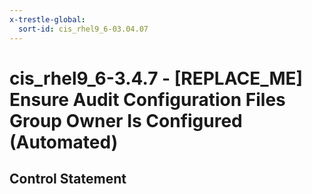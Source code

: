 ```yaml
---
x-trestle-global:
  sort-id: cis_rhel9_6-03.04.07
---
```


# cis_rhel9_6-3.4.7 - \[REPLACE_ME\] Ensure Audit Configuration Files Group Owner Is Configured (Automated)

## Control Statement
